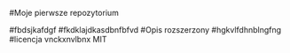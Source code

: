#Moje pierwsze repozytorium 

#fbdsjkafdgf
#fkdklajdkasdbnfbfvd 
#Opis rozszerzony
#hgkvlfdhnblngfng 
#licencja 
vnckxnvlbnx
MIT
